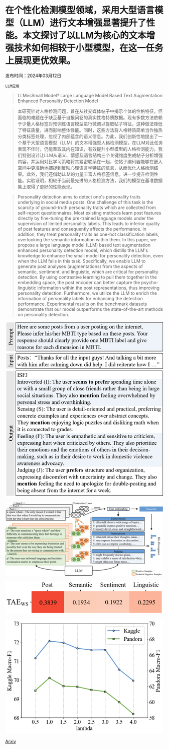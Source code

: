 # 在个性化检测模型领域，采用大型语言模型（LLM）进行文本增强显著提升了性能。本文探讨了以LLM为核心的文本增强技术如何相较于小型模型，在这一任务上展现更优效果。

发布时间：2024年03月12日

`LLM应用`

> LLMvsSmall Model? Large Language Model Based Text Augmentation Enhanced Personality Detection Model

> 本研究针对人格检测问题，旨在从社交媒体帖子中揭示个体的性格特征，但面临的难题在于缺乏基于自报问卷的真实性格特质数据。现有多数方法依赖于少量人格标签对预训练语言模型进行微调以提取帖子特征，这种做法降低了特征质量，进而影响整体性能。同时，这些方法将人格特质简单当作独热分类标签处理，忽视了内部蕴含的语义信息。为此，我们创新性地提出了一个基于大型语言模型（LLM）的文本增强型人格检测模型，在LLM对此任务表现不佳时，仍能萃取其内在知识，有效提升小型模型的人格检测能力。我们特别设计让LLM从语义、情感及语言结构三个关键维度生成帖子分析增强内容，并运用对比学习策略将其紧密联系在一起，使帖子编码器能够在嵌入空间中更准确地捕捉到反映心理语言学特征的信息，从而优化人格检测结果。此外，我们还借助LLM的力量丰富人格标签信息，进一步提升检测性能。实验证明，相较于当前最先进的人格检测方法，我们的模型在基准数据集上取得了更好的性能表现。

> Personality detection aims to detect one's personality traits underlying in social media posts. One challenge of this task is the scarcity of ground-truth personality traits which are collected from self-report questionnaires. Most existing methods learn post features directly by fine-tuning the pre-trained language models under the supervision of limited personality labels. This leads to inferior quality of post features and consequently affects the performance. In addition, they treat personality traits as one-hot classification labels, overlooking the semantic information within them. In this paper, we propose a large language model (LLM) based text augmentation enhanced personality detection model, which distills the LLM's knowledge to enhance the small model for personality detection, even when the LLM fails in this task. Specifically, we enable LLM to generate post analyses (augmentations) from the aspects of semantic, sentiment, and linguistic, which are critical for personality detection. By using contrastive learning to pull them together in the embedding space, the post encoder can better capture the psycho-linguistic information within the post representations, thus improving personality detection. Furthermore, we utilize the LLM to enrich the information of personality labels for enhancing the detection performance. Experimental results on the benchmark datasets demonstrate that our model outperforms the state-of-the-art methods on personality detection.

![在个性化检测模型领域，采用大型语言模型（LLM）进行文本增强显著提升了性能。本文探讨了以LLM为核心的文本增强技术如何相较于小型模型，在这一任务上展现更优效果。](../../../paper_images/2403.07581/CR_GPT_case.png)

![在个性化检测模型领域，采用大型语言模型（LLM）进行文本增强显著提升了性能。本文探讨了以LLM为核心的文本增强技术如何相较于小型模型，在这一任务上展现更优效果。](../../../paper_images/2403.07581/CR_main.png)

![在个性化检测模型领域，采用大型语言模型（LLM）进行文本增强显著提升了性能。本文探讨了以LLM为核心的文本增强技术如何相较于小型模型，在这一任务上展现更优效果。](../../../paper_images/2403.07581/CR_weight.png)

![在个性化检测模型领域，采用大型语言模型（LLM）进行文本增强显著提升了性能。本文探讨了以LLM为核心的文本增强技术如何相较于小型模型，在这一任务上展现更优效果。](../../../paper_images/2403.07581/CR_output.png)

[Arxiv](https://arxiv.org/abs/2403.07581)